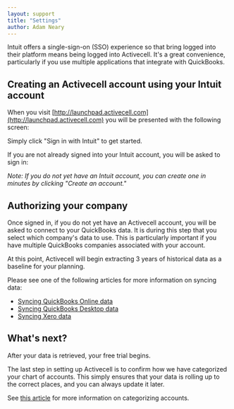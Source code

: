```yaml
---
layout: support
title: "Settings"
author: Adam Neary
---
```


Intuit offers a single-sign-on (SSO) experience so that bring logged into their platform means being logged into Activecell. It's a great convenience, particularly if you use multiple applications that integrate with QuickBooks.

## Creating an Activecell account using your Intuit account

When you visit [http://launchpad.activecell.com](http://launchpad.activecell.com) you will be presented with the following screen:

<!-- screenshot -->

Simply click "Sign in with Intuit" to get started.

If you are not already signed into your Intuit account, you will be asked to sign in:

<!-- screenshot -->

_Note: If you do not yet have an Intuit account, you can create one in minutes by clicking "Create an account."_

## Authorizing your company

Once signed in, if you do not yet have an Activecell account, you will be asked to connect to your QuickBooks data. It is during this step that you select which company's data to use. This is particularly important if you have multiple QuickBooks companies associated with your account.

<!-- screenshot -->

At this point, Activecell will begin extracting 3 years of historical data as a baseline for your planning.

Please see one of the following articles for more information on syncing data:

* [Syncing QuickBooks Online data](/connect-qbo)
* [Syncing QuickBooks Desktop data](/connect-qbd)
* [Syncing Xero data](/connect-xero)

## What's next?

After your data is retrieved, your free trial begins.

The last step in setting up Activecell is to confirm how we have categorized your chart of accounts. This simply ensures that your data is rolling up to the correct places, and you can always update it later.

See [this article](/categorizing-accounts) for more information on categorizing accounts.
